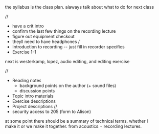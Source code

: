 the syllabus is the class plan. alaways talk about what to do for next class

//
- have a crit intro
- confirm the last few things on the recording lecture
- figure out equipment checkout
- theyll need to have headphones
/
- Introduction to recording -- just fill in recorder specifics
- Exercise 1-1

next is westerkamp, lopez, audio editing, and editing exercise


//
- Reading notes
    - background points on the author (+ sound files)
    - discussion points
- Topic intro materials
- Exercise descriptions
- Project descriptions
//
- security access to 205 (form to Alison)


at some point there should be a summary of technical terms, whether I make it or we make it together. from acoustics + recording lectures.
